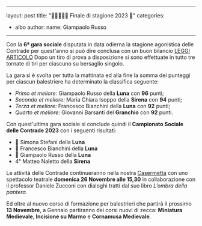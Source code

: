 
---
layout: post
title: "🦅🦀🌛🧜‍♀️ Finale di stagione 2023 🎯"
categories: 
  - albo
author:
  name: Giampaolo Russo
---

Con la **6ª gara sociale** disputata in data odierna la stagione agonistica delle Contrade per quest'anno si può dire conclusa con un buon bilancio [LEGGI ARTICOLO](https://www.luccaindiretta.it/dalla-citta/2023/11/11/dopo-una-stagione-di-successi-ripartono-le-attivita-delle-contrade-san-paolino/378954/)
Dopo un tiro di prova a disposizione si sono effettuate in tutto tre tornate di tiri per ciascuno su bersaglio singolo.

<!-- more -->

La gara si è svolta per tutta la mattinata ed alla fine la somma dei punteggi per ciascun balestriere ha determinato la classifica seguente:

* *Primo et meliore:* Giampaolo Russo della **Luna** con **96** punti;
* *Secondo et meliore:* Maria Chiara Isoppo della **Sirena** con **94** punti;
* *Terza et meliore:* Francesco Bianchini della **Luna** con **92** punti;
* *Quarto et meliore:* Giovanni Barsanti del **Granchio** con **92** punti.

Con quest'ultima gara sociale si conclude quindi il **Campionato Sociale delle Contrade 2023** con i seguenti risultati:

* 🥇 Simona Stefani della **Luna**
* 🥈 Francesco Bianchini della **Luna**
* 🥉 Giampaolo Russo della **Luna**
* 4° Matteo Naletto della **Sirena**

Le attività delle Contrade continueranno nella nostra [Casermetta](https://maps.app.goo.gl/SkoWk754MTjzj5Cb9) con uno spettacolo teatrale **domenica 26 Novembre alle 15,30** in collaborazione con il professor Daniele Zucconi con dialoghi tratti dal suo libro *L’ombra della pantera*.

Ed oltre al nuovo corso di formazione per balestrieri che partirà il prossimo **13 Novembre**, a Gennaio partiranno dei corsi nuovi di zecca: **Miniatura Medievale**, **Incisione su Marmo** e **Cornamusa Medievale**.
